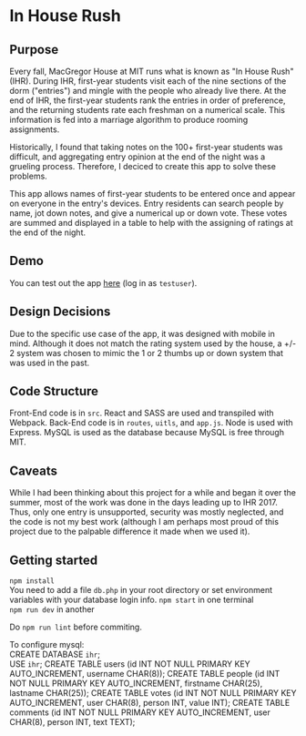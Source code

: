 # In House Rush

## Purpose
Every fall, MacGregor House at MIT runs what is known as "In House Rush" (IHR). During IHR, first-year students visit each of the nine sections of the dorm ("entries") and mingle with the people who already live there. At the end of IHR, the first-year students rank the entries in order of preference, and the returning students rate each freshman on a numerical scale. This information is fed into a marriage algorithm to produce rooming assignments.  

Historically, I found that taking notes on the 100+ first-year students was difficult, and aggregating entry opinion at the end of the night was a grueling process. Therefore, I deciced to create this app to solve these problems.  

This app allows names of first-year students to be entered once and appear on everyone in the entry's devices. Entry residents can search people by name, jot down notes, and give a numerical up or down vote. These votes are summed and displayed in a table to help with the assigning of ratings at the end of the night.

## Demo
You can test out the app [here](https://dentry-ihr.herokuapp.com) (log in as `testuser`).

## Design Decisions
Due to the specific use case of the app, it was designed with mobile in mind. Although it does not match the rating system used by the house, a +/- 2 system was chosen to mimic the 1 or 2 thumbs up or down system that was used in the past.

## Code Structure
Front-End code is in `src`. React and SASS are used and transpiled with Webpack.
Back-End code is in `routes`, `uitls`, and `app.js`. Node is used with Express.
MySQL is used as the database because MySQL is free through MIT.

## Caveats
While I had been thinking about this project for a while and began it over the summer, most of the work was done in the days leading up to IHR 2017. Thus, only one entry is unsupported, security was mostly neglected, and the code is not my best work (although I am perhaps most proud of this project due to the palpable difference it made when we used it).

## Getting started
`npm install`  
You need to add a file `db.php` in your root directory or set environment variables with your database login info.
`npm start` in one terminal  
`npm run dev` in another

Do `npm run lint` before commiting.  

To configure mysql:  
    CREATE DATABASE `ihr`;  
    USE `ihr`;
    CREATE TABLE users (id INT NOT NULL PRIMARY KEY AUTO_INCREMENT, username CHAR(8));
    CREATE TABLE people (id INT NOT NULL PRIMARY KEY AUTO_INCREMENT, firstname CHAR(25), lastname CHAR(25));
    CREATE TABLE votes (id INT NOT NULL PRIMARY KEY AUTO_INCREMENT, user CHAR(8), person INT, value INT);
    CREATE TABLE comments (id INT NOT NULL PRIMARY KEY AUTO_INCREMENT, user CHAR(8), person INT, text TEXT);
